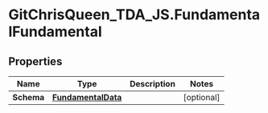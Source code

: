 # GitChrisQueen_TDA_JS.FundamentalFundamental

## Properties
Name | Type | Description | Notes
------------ | ------------- | ------------- | -------------
**Schema** | [**FundamentalData**](FundamentalData.md) |  | [optional] 


